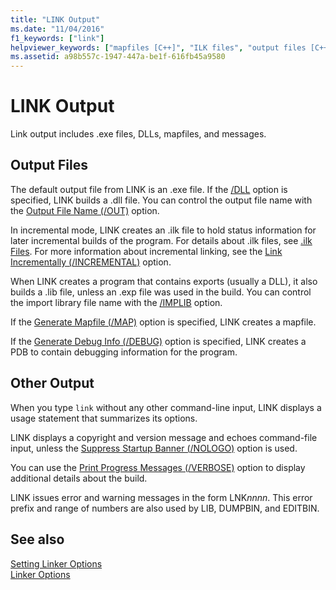 ```yaml
---
title: "LINK Output"
ms.date: "11/04/2016"
f1_keywords: ["link"]
helpviewer_keywords: ["mapfiles [C++]", "ILK files", "output files [C++], linker", "files [C++], LINK", ".ilk files", "LINK tool [C++], output", "import libraries [C++], creating", "executable files [C++], as linker output", "mapfiles [C++], LINK output", "linker [C++], output files", "DLLs [C++], as linker output", "LINK tool [C++], mapfile"]
ms.assetid: a98b557c-1947-447a-be1f-616fb45a9580
---
```

# LINK Output

Link output includes .exe files, DLLs, mapfiles, and messages.

##  <a name="_core_output_files"></a> Output Files

The default output file from LINK is an .exe file. If the [/DLL](../../build/reference/dll-build-a-dll.md) option is specified, LINK builds a .dll file. You can control the output file name with the [Output File Name (/OUT)](../../build/reference/out-output-file-name.md) option.

In incremental mode, LINK creates an .ilk file to hold status information for later incremental builds of the program. For details about .ilk files, see [.ilk Files](../../build/reference/dot-ilk-files-as-linker-input.md). For more information about incremental linking, see the [Link Incrementally (/INCREMENTAL)](../../build/reference/incremental-link-incrementally.md) option.

When LINK creates a program that contains exports (usually a DLL), it also builds a .lib file, unless an .exp file was used in the build. You can control the import library file name with the [/IMPLIB](../../build/reference/implib-name-import-library.md) option.

If the [Generate Mapfile (/MAP)](../../build/reference/map-generate-mapfile.md) option is specified, LINK creates a mapfile.

If the [Generate Debug Info (/DEBUG)](../../build/reference/debug-generate-debug-info.md) option is specified, LINK creates a PDB to contain debugging information for the program.

##  <a name="_core_other_output"></a> Other Output

When you type `link` without any other command-line input, LINK displays a usage statement that summarizes its options.

LINK displays a copyright and version message and echoes command-file input, unless the [Suppress Startup Banner (/NOLOGO)](../../build/reference/nologo-suppress-startup-banner-linker.md) option is used.

You can use the [Print Progress Messages (/VERBOSE)](../../build/reference/verbose-print-progress-messages.md) option to display additional details about the build.

LINK issues error and warning messages in the form LNK*nnnn*. This error prefix and range of numbers are also used by LIB, DUMPBIN, and EDITBIN.

## See also

[Setting Linker Options](../../build/reference/setting-linker-options.md)<br/>
[Linker Options](../../build/reference/linker-options.md)
